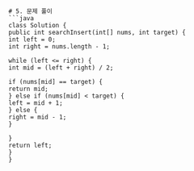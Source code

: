 ```
​
# 5. 문제 풀이
```java
class Solution {
public int searchInsert(int[] nums, int target) {
int left = 0;
int right = nums.length - 1;
​
while (left <= right) {
int mid = (left + right) / 2;
​
if (nums[mid] == target) {
return mid;
} else if (nums[mid] < target) {
left = mid + 1;
} else {
right = mid - 1;
}
​
}
return left;
}
}
```